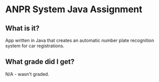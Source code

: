# ANPR System Java Assignment

## What is it?

App written in Java that creates an automatic number plate recognition system for car registrations.

## What grade did I get?

N/A - wasn't graded.
